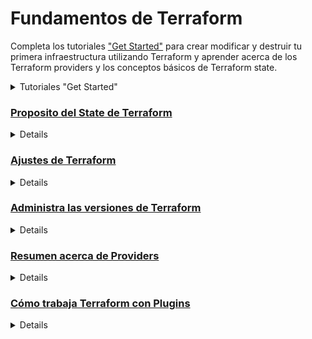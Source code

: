 # Fundamentos de Terraform

Completa los tutoriales ["Get Started"](https://developer.hashicorp.com/terraform/tutorials/aws-get-started) para crear modificar y destruir tu primera infraestructura utilizando Terraform y aprender acerca de los Terraform providers y los conceptos básicos de Terraform state.
<details>
<summary> Tutoriales "Get Started" </summary>

---------------------------------------------------------------------------
Algunos tutoriales tienen laboratorios interactivos, o tienen su documentación para Windos/Linux/Mac. EN ESTE PROYECTO DE TRADUCCIÓN únicamente cubriré Linux y en concreto Ubuntu/Debian, el resto quedan en los enlaces a la la página original que traduzco. 

### [¿Qué es infraestructura como código con Terraform?](https://developer.hashicorp.com/terraform/tutorials/aws-get-started/infrastructure-as-code)
<details>
Este tutorial está traducido en la sección [Aprende acerca de la infraestructura como código (IAC)](https://github.com/daecgu/Terraform-Associate-ES/blob/main/Learn_about_infrastructure_as_Code.md#introducucci%C3%B3n-a-la-infraestructura-como-c%C3%B3digo-con-terraform---httpsdeveloperhashicorpcomterraformtutorialsaws-get-startedinfrastructure-as-code). Por lo tanto no lo traduciré nuevamente en esta sección.

Contiene un Laboratorio Interactivo.
</details>

### [Instalación de Terraform](https://developer.hashicorp.com/terraform/tutorials/aws-get-started/install-cli)
<details>
Para utilizar Terraform es necesario instalarlo. HashiCorp distribuye Terraform como un paquete binario. También puedes instalar Terraform utilizando administradores de paquetes.

HashiCorp Oficialmente mantiene y firma oficialmente paquetes para las siguientes distribuciones Linux: Ubuntu/Debian, CentOS/RHEL, Fedora y Amazon Linux. 
Asegurate que el sistema esté actualizado y tengas instalado ```gnupg```, ```software-properties-common``` y ```curl```. Utilizaremos estos paquetes para verficar la firma de HashiCorp e instalar el paquete de respositorios Debian.

```sh
sudo apt-get update && sudo apt-get install -y gnupg software-properties-common
```
Instalar la [GPG Key](https://apt.releases.hashicorp.com/gpg) de HashiCorp:

```sh
wget -O- https://apt.releases.hashicorp.com/gpg | \
gpg --dearmor | \
sudo tee /usr/share/keyrings/hashicorp-archive-keyring.gpg > /dev/null
```
Verificar la clave:
```sh
gpg --no-default-keyring \
--keyring /usr/share/keyrings/hashicorp-archive-keyring.gpg \
--fingerprint
```
El comando ```GPG``` reportará la huella digital de la clave:
```sh
/usr/share/keyrings/hashicorp-archive-keyring.gpg
-------------------------------------------------
pub   rsa4096 XXXX-XX-XX [SC]
AAAA AAAA AAAA AAAA
uid           [ unknown] HashiCorp Security (HashiCorp Package Signing) <security+packaging@hashicorp.com>
sub   rsa4096 XXXX-XX-XX [E]
```

Añade el repositorio oficial de HashiCorp al sistema. El comando ```lsb_release -cs``` encuentra la distribución publicada para tu sistema, como ```buster```, ```groovy``` o ```sid```.
```sh
echo "deb [signed-by=/usr/share/keyrings/hashicorp-archive-keyring.gpg] \
https://apt.releases.hashicorp.com $(lsb_release -cs) main" | \
sudo tee /etc/apt/sources.list.d/hashicorp.list
```
Descarga la información del paquete de HashiCorp
```sh
sudo apt update
```
Instala Terraform desde el Repositorio:
```sh
sudo apt-get install terraform
```
#### Verifica la instalación:
Verifica que la instalación ha funcionado abriendo una nueva sesión de terminal y listando los subcomandos de Terraform disponibles:
```sh
terraform -help
```
Añade cualquier subcomando a ```terraform -help``` para aprender más acerca de lo que hace y las opciones disponibles.
```sh
terraform -help plan
```

#### Resolución de problemas.
Si tienes un error indicando que ```terraform``` no se ha encontrado, tu variable de entorno ```PATH``` no se ha configurado correctamente. Asegurate de que tu variable ```PATH``` contiene el directorio en el que Terraform ha sido instalado. 

#### Habilita el auto-completado mediante tabulador
Si utilizas tanto Bash como Zsh, puedes habilitar el autocompletado para los comandos de Terraform. Para habilitarlo, primero asegurate que el el archivo de configuración existe para tu shell seleccionada. 
Para ello comprueba que existen los archivos ```~/.zshrc``` o ```~/.bashrc```.

Ahora instala el paquete de autocompletado: 
```sh
terraform -install-autocomplete
```
Una vez que está enstalado el autocompletado, necesitarás reiniciarl la Shell.

#### Tutorial de inicio Rápido
Ahora que hemos instalado Terraform, vamos a provisionar un servidor NGINX en menos de un minuto utilizando Docker en Linux.
Es preciso tener instalado [Docker Engine](https://docs.docker.com/engine/install/) para poder continuar con este tutorial.

Crea un directorio llamado ```learn-terraform-docker-container```.
```sh
mkdir learn-terraform-docker-container
```
En este directorio de trabajo albergaremos los archivos de configuración que describen la infraestructura que deseamos que Terraform cree y administre. Cuando inicializas y aplicas la configuracíon aquí, Terraform utiliza este directorio para guardar los plugins, modulos y la información acerca de la infraestructura real que ha creado.

Vamos al directorio en le que queremos trabajar:
```sh
cd learn-terraform-docker-container
```

En el directorio de trabajo, crea un archivo llamado ```main.tf``` y pégalo en la siguiente configuración de Terraform en él. 

```terraform
terraform {
  required_providers {
    docker = {
      source  = "kreuzwerker/docker"
      version = "~> 3.0.1"
    }
  }
}

provider "docker" {}

resource "docker_image" "nginx" {
  name         = "nginx"
  keep_locally = false
}

resource "docker_container" "nginx" {
  image = docker_image.nginx.image_id
  name  = "tutorial"

  ports {
    internal = 80
    external = 8000
  }
}

```

Inicializa el proyecto, lo que hará que descargue un "provider" que permite a Terraform interactuar con Dcoker.
```sh
terraform init
```
Vamos a desplegar el contenedor de servidor NGINX con ```apply```. Cuando Terrafom pregunte por la confirmación deberemos responder ```yes``` y presionar ```enter```.
```sh
terraform apply
```
Verifica que el contenedor Nginx esté funcionando correctamente visitando <a href="http://localhost:8000">localhost:8000</a> en tu navegador web o ejecuta el comando ```docker ps``` para ver el contenedor.

<img src="https://developer.hashicorp.com/_next/image?url=https%3A%2F%2Fcontent.hashicorp.com%2Fapi%2Fassets%3Fproduct%3Dtutorials%26version%3Dmain%26asset%3Dpublic%252Fimg%252Fterraform%252Fgetting-started%252Fterraform-docker-nginx.png%26width%3D2048%26height%3D510&w=2048&q=75" width="900" height="200">

```sh
$ docker ps
CONTAINER ID        IMAGE                     COMMAND                  CREATED             STATUS              PORTS                    NAMES
425d5ee58619        e791337790a6              "nginx -g 'daemon of…"   20 seconds ago      Up 19 seconds       0.0.0.0:8000->80/tcp     tutorial
```
Ahora vamos a parar el contenedor utilizando el siguiente comando:
```sh
terraform destroy
```
Ya has desplegado y destruido un servidor web NGINX con Terraform. 
</details>

### [Construye infraestructura](https://developer.hashicorp.com/terraform/tutorials/aws-get-started/aws-build)
<details>
Una vez instalado Terraform ya estás preparado para crear tu primera infraestructura.

En este tutorial vas a desplegar una instancia EC2 en Amazon Web Services (AWS). Las instancias EC2  son máquinas virtuales que corren en AWS. Son un componente común en muchos proyectos. 

#### Prerequisitos:
Para poder realizar este tutorial necesitarás:
- [Terraform CLI](https://developer.hashicorp.com/terraform/tutorials/aws-get-started/install-cli) instalado.
- [AWS CLI](https://docs.aws.amazon.com/cli/latest/userguide/install-cliv2.html) instalado.
- [Cuenta de AWS](https://aws.amazon.com/free) y [credenciales asociadas](https://docs.aws.amazon.com/general/latest/gr/aws-sec-cred-types.html) que te permitirán crear recursos. 

Para utilizar las credenciales IAM para autenticar al Terraform AWS provider, establece la variable de entorno ```AWS_ACCESS_KEY_ID``` y tu clave ```AWS_SECRECT_ACCESS_KEY```.

```sh
export AWS_ACCESS_KEY_ID=
export AWS_SECRET_ACCESS_KEY=
```

Este tutorial utilizará recursos que estén dentro de la categorización [AWS free tier](https://aws.amazon.com/free/). Si tu cuenta no califica para los recursos gratuitos, no somos responsables de ningún cargo en el que puedas incurrir. 

#### Escribe la Configuración
El conjunto de archivos utilizado apra describir la infraestructura en Terraform se conoce como configuración Terraform (Terraform configuration). Escribirás tu primera configuración para definir una instancia AWS EC2. 

Cada Configuración Terraform debe ir en su propio directorio de trabajo. Crear un directorio para tu configuración.
```sh
mkdir learn-terraform-aws-instance
```

Muevete al directorio:
```sh
cd learn-terraform-aws-instance
```

Crear un fichero para definir tu infraestructura:
```sh
touch main.tf
```

Abre ```main.tf``` en tu editor de texto, copia la configuración y guarda el archivo. 

```terraform
terraform {
  required_providers {
    aws = {
      source  = "hashicorp/aws"
      version = "~> 4.16"
    }
  }

  required_version = ">= 1.2.0"
}

provider "aws" {
  region  = "us-west-2"
}

resource "aws_instance" "app_server" {
  ami           = "ami-830c94e3"
  instance_type = "t2.micro"

  tags = {
    Name = "ExampleAppServerInstance"
  }
}
```
Esta es una configuración completa que puedes desplegar con Terraform. Ahora explicaremos cada bloque de la configuración en más detalle.

#### Bloque Terraform
El bloque ```terraform {}``` contiene las configruaciones de Terraform, incluyendo los providers de Terraform que utilizaremos para aprovisionar la infraestructura. Para cada provider, el atributo ```source``` define un hostname, namespace y el tipo de proveedore opcionales. Terraform instala los providers del [Terraform Registry](https://registry.terraform.io/) por defecto. En este ejemplo de configuracion, el ```aws``` provider source está definido como ```hashicorp/aws```, el cual es una abreviatura de ```registry.terraform.io/hashicorp/aws```.

También puedes establecer una versión para cada provider definido en el bloque ```required_provders```. El atributo ```version``` es opcional, pero se recomienda utilizarlo de manera que terrafrom no instale una version que no funcione con tu configuración. Si no especificas una versión del provider, Terraform automáticamente descargará la versión más reciente durante la inicialización. 

Para aprender más dirigete a [provider source documentation](https://developer.hashicorp.com/terraform/language/providers/requirements)

#### Bloque Provideres
El bloque ```provider``` configura un provider especifico, en este caso ```aws```. Un provider es un plugin que Terraform utiliza para crear y manejar los recursos.

Puedes utilizar múltiples bloques de provider en tu configuración Terrafrom apra administrar recuross de distintos providers. Puedes incluso utilizar diferrentes providers juntos. Por ejemplo, puedes pasar la IP de tu instancia AWS EC2  para monitorizar el recurso desde DataDog.

#### Bloque Resources:
Utiliza los bloques de ```resource``` para definir componentes de tu infraestructura. Un recurso puede ser un componente virtual o físico, como una instancia EC2, o puede ser un recurso lógico como una aplicación Heroku. 

Los bloques de recursos tienen dos grupos de "string" antes del bloque: el tipo del recurso y el nombre del recurso. En este ejemplo, el tipo del recurso es ```aws_instance``` y el nombre es ```app_server```. El prefijo del tipo señala el nombre del provider. En la configuración e ejemplo, Terraform adminsitra el recurso ```aws_instance```  con el ```aws``` provider. Juntos, el tipo del recurso y el nombre del recurso froman un ID único para el recurso. Por ejemplo, el ID para la instancia EC2 es: ```aws_instance.app_server```.

Los bloques de recurso contienen argumentos que utilizas para configurar el recurso. Argumentos pueden contener cosas como: tamaño de máquina, imágenes de Disco, VPC IDs. Nuestra [referencia de providers](https://developer.hashicorp.com/terraform/language/providers) indica los argumentos opcionales y requeridos para cada recurso. Para la instancia EC2, la configuración de ejemplo establece la AMI ID una imagen de Ubuntu, y el tipo de instancia a ```t2.micro```, que califica dentro del rango gratuito de AWS. Además establece una etiqueta para darle un nombre a la instancia. 

#### Inicializa el directorio.
Cuando creas una configuración nueva -- or compruebas una configuración existente desde con ocntrol de versiones -- necesitas inicializar el directorio con ```terraform init```.

Inicializar un directorio de configuración descarga e instala los providers definidos en la configuración, en este caso ```aws``` provider.

Inicializa el directorio:

```sh
terraform init
```

Terraform descarga el provider ```aws``` y lo instala en unsubdirectorio oculto de tu directorio de trabajo llamado ```.terraform```. El comando ```terraform init``` indica qué versión del provider ha sido instalada. Terraform además crear a un archivo denominado ```.terraform.lock.hcl``` que especifica la versión exacta del provider, de manera que puedas controlar cuando quieres actualizar el privider utilizado para el proyecto. 

#### Da formato y valida la configuración
Recomendamos utilizar un formato consistente en todos tus archivos de configuración. El comando ```terraform fmt``` automáticamente actualiza las configuraciones en el directorio actual para que tengan una consistencia y legibilidad.

Da formato a la configuración. Terraform mostrará los nombres de los archivos que han sido modificado. En este caso tu archivo de configuración tenía el formato correcto, por lo que Terraform no devolverá ningún nombre.

```sh
terraform fmt
```

Puedes estar seguro de que tu configuración es sintácticamente válida y consistente internamente utilizando el comando ```terraform validate```.

Valida tu configuración. El ejemplo de configuración aportado es válido, por lo tanto Terraform  devolverá un mensaje de éxito. 

```sh
terraform validate
```

#### Crea la infraestructura
Aplica la configuración con el comando ```terraform apply```. 

Antes de aplicar ningún cambio, Terraform muestra el plan de ejecución que describe las acciones que Terraform realizará para actualizar la infraestructura para que coincida con la configuración.

El formato de la salida es similar al formato de ```diff``` generado por herramientas como git. La salida tiene un ```+``` al lado de ```aws_instace.app_server```, lo que significa que Terraform creará este recurso. Debajo de eso muestra los atributos que se establecerán. Cuando un valor mostrado es ```(known after apply)``` significa que el valor no es conocido hasta que el recurso es creado. Por ejemplo AWS asigna los Amazon Resource Names (ARNs) a las instancias cuando las crea, por lo que Terraform no puede saber el valor del atributo ```arn``` hasta que no se apliquen los cambios y el AWS provider devuelva el valor desde la AWS API.

Terraform ahora se pausa y espera ser aprobado antes de proceder. Si algo del plan parece incorrecto o  peligroso, es seguro abortar aquí antes de que Terraform modifique la infraestructura. 

En este caso el plan es aceptable, por lo que es preciso confirmar con un ```yes``` para proceder. El plan de ejecución tarda un tiempo hasta que la instancia EC2 está disponible. 

```sh
  Enter a value: yes

aws_instance.app_server: Creating...
aws_instance.app_server: Still creating... [10s elapsed]
aws_instance.app_server: Still creating... [20s elapsed]
aws_instance.app_server: Still creating... [30s elapsed]
aws_instance.app_server: Creation complete after 36s [id=i-01e03375ba238b384]

Apply complete! Resources: 1 added, 0 changed, 0 destroyed.
```

Has creado infraestructura utilizando Terraform. Puedes visitar la consola EC2 y encontrar tu instancia. 

#### Inspecciona el esatdo
Cuando la configuración ha sido aplciada, Terraform escribe datos en un fichero denominado ```terraform.tfstate```. Terraform guarda los IDs y propiedades de los recursos que administra en este archivo, de manera que pueda atualizar o destruir esos recursos en adelante.

El archivo Terraform state es la única manera en la que Terraform puede hacer seguimento de los recursos que administra, y habitualmente contiene información sensible, por lo que debes guardar este archivo de estado de forma segura y con acceso restringido a aquellos miembros del equipo que deben administrar la infraestructura. En producción recomendamos [guardar tu archivo de estado remotamente](https://developer.hashicorp.com/terraform/tutorials/cloud/cloud-migrate) con Terraform Cloud o Terraform Enterprise. Terraform también soporta otros "[remote backends](https://developer.hashicorp.com/terraform/language/settings/backends/configuration)" que puedes utilizara para almacernar y administrar tu archivo state. 

Inspeciona el estado actual utilizando ```terraform show```.

Cuando Terraform crea esta instancia Ec2, genera los metadatos del recurso desde el AWS provider y escribe los metadatos en este archivo state. En tutoriales posteriores, modificarás tu configuración para hacer referencia a estos valores y configurar otros recursos y valroes de salida.

#### Administrar manualmente el archivo State. 
Terraform tiene un comando denominado ```terraform state``` para administración avanzada del archivo state. Utiliza el subcomando ```list``` para listar los recursos de tu proyecto. 

#### Solución de Problemas
Si ```terraform validate``` ha sido exitosa y tu ```apply``` ha fallado, puede que te encuentres uno de estos errores comunes:
- Si utilizaste una región equivocada (en este caso una región diferente a ```us-west-2```), deberaś cambiar tu ```ami```, dado que AMI IDs son especificos de la región. Elige un AMI ID especifico para tu región siguiendo [estas instrucciones](https://docs.aws.amazon.com/AWSEC2/latest/UserGuide/finding-an-ami.html#finding-quick-start-ami), y modifica ```main.tf``` con este id. Entonce vuelva a lanzar ```terraform apply```.
- si no tienes una VPC por defecto en tu cuenta AWS in la región correcta, navega a AWS VPC Dashboard en la interfaz web, crea una nueva VPC en tu región y asocia una subnet y un grupo de seguridad a esa VPC. Entonces añadie el ID del grupo de seguridad  (```vpc_security_gorup_ids```) y el OD de la subred (```subnet_id```) como argumentos al recurso ```aws_instance```", y reemplaza los valoers con los nuevos de tu grupo de seguridad y subnet.

```terraform
 resource "aws_instance" "app_server" {
   ami                    = "ami-830c94e3"
   instance_type          = "t2.micro"
+  vpc_security_group_ids = ["sg-0077..."]
+  subnet_id              = "subnet-923a..."
 }
```

Guarda los cambios en main.tf, y vuelve a lanzar el comando ```terraform apply```. 

Recuerda añadir estas líneas a tu configuración para tutoriales posteriores. Para más inforamción, mira [este documento](https://docs.aws.amazon.com/vpc/latest/userguide/working-with-vpcs.html) de AWS para trabajar con VPCs. 

</details>

### [Cambiar infraestructura](https://developer.hashicorp.com/terraform/tutorials/aws-get-started/aws-change)
<details>
En el último tutorial, creaste tu primera infraestructura con Terraform: una instancia EC2 en AWS. En este tutorial, modificaras ese recurso y aprenderás cómo aplicar cambios a tus proyectos Terraform.

La infraestructura evoluciona constantemente, y Terraform te ayuda a administrar ese cambio. Conforme cambias las configuraciones de Terraform, Terraform construye un plan de ejecuión que solo modifica lo que es neceasrio para alcanzar el estado deseado. 

Cuando utilizamos Terraform en proudcción, se recomienda utilizar un sistema de control de versiones para administrar los archivos de configuración y guardar en un Backend remoto los archivos State, como por ejemplo Terraform Cloud o Terraform Enterprise.

#### Prerequisitos.
Este tutorial asume que estás continuando de los tutoriales anteriores. Sino, sigue los pasos siguiente antes de continuar.
- Instala Terraform CLI y AWS CLI, como se describe en el último tutorial.
- Crea un directorio llamado ```learn-terraform-aws-instance``` y copia pega la siguiente configuración en un archivo llamado ```main.tf```.

```terraform {
  required_providers {
    aws = {
      source  = "hashicorp/aws"
      version = "~> 4.16"
    }
  }

  required_version = ">= 1.2.0"
}

provider "aws" {
  region  = "us-west-2"
}

resource "aws_instance" "app_server" {
  ami           = "ami-830c94e3"
  instance_type = "t2.micro"

  tags = {
    Name = "ExampleAppServerInstance"
  }
}
```
- Inicializa la configuración mediante el comando ```terraform init```.
- Aplica la configuración mediante el comando ```terraform apply``` y responde a la solicitud de confirmación con ```yes```.

Una vez que has aplicado exitosamente la confiuración, puedes continuar con el resto del tutorial.

#### Configuración 
Ahora actualiza el ```ami``` de tu instancia. Cambia el recurso ```aws_instance.app_server``` dentro del bloque resource en ```main.tf``` reemplazando el ami con uno nuevo.

```diff
 resource "aws_instance" "app_server" {
-  ami           = "ami-830c94e3"
+  ami           = "ami-08d70e59c07c61a3a"
   instance_type = "t2.micro"
 }
```


Esta actualización cambia el AMI a un Ubuntu 16.04 AMI. El AWS provider sabe que no puede cambiar el AMI de una instancia después de que haya sido creada, por lo que Terraform destruirá la instancia vieja y creará una nueva.

#### Aplica los cambios
Después de cambiar la configuración, ejecuta el comando ```terraform apply``` nuevamente verás cómo Terraform aplica este cambio en los recursos existentes. 

El prefijo ```-/+``` significa que Terraform destruirá y recreará el recurso en vez de actualizar el recurso. Terraform puede actualizar algunos atributos (indicando con el prefijo ```~```), pero cambiar el AMI para una instancia EC2 requiere recrearla. Teerraform maneja estos detalles por ti, y la ejecución muestra lo que Terraform hará. 

Adicionalmente, el plan de ejecución muestra que el cambio de AMI es lo que fuerza a Terraform a sustituir la instancia. Utilizando esta información, puedes ajustar los cambios para evitar actualizaciones destructivas si es necesario. 

Nuevamente, Terraform pregunta por autorización para el plan de ejcución antes de proceder. Responde ```yes``` para que se ejecuten todos los pasos planeados. 

Como se ha indicado en el plan de ejecución, Terraform primeramente destruye la instancia existente y luego crea una nueva en su sitio. Puedes usar ```terraform show``` para que Terraform muestre los nuevos valores asociados al a instancia. 
</details>

### [Destruye infraestuctura](https://developer.hashicorp.com/terraform/tutorials/aws-get-started/aws-destroy)
<details>
Ya has creado y actualizado una instnacia EC2 en AWS con Terraform. En este tutorial utilizarás Terraform para destruir esta infraestuctura.

Una vez que no necesites más esta infraestructura, puedes uqerer destruirla para reducir costos y vulnerabilidades de seguridad. Por ejemplo, si quieres eliminar un entorno de producción de un servicio, o administrar entornos de vida cortos o sistemad de pruebas. Además de construir y modificar infraestuctura, Terraform puede destruir o recrear la infraestuctura que gestiona.

#### Destruye
El comando ```terraform destroy``` termina con los recursos manjeados por nuestro proyecto de Terraform. Este comando es el inverso a ```terraform apply```, en el que se termina con todos los recurso especificados en el Terraform State. No destruye recursos que no estén administrado por el proyecto atctual de Terraform. 

Destruye los recursos creado mediante el comando ```terraform destroy```.
El prefijo ```-``` indica que esa instancia será destruida. De igual manera que en apply, terraform muestra su plan de ejecución y espera autorización antes de aplicar cualquier cambio.

Responde ```yes``` para ejecutar este plan y destruir la infraestuctura. 

De igual manera que con ```apply```, Terraform determina el orden en el que se destruyen los recursos. En este caso, Terraform identifica una única instancia sin ninguna dependencia, por lo que destruye la instancia. En casos más complicados con múltiples recursos, Terraform los destruirá en un orden adecuado para respetar las dependencias.
</details>

### [Define variables de entrada](https://developer.hashicorp.com/terraform/tutorials/aws-get-started/aws-variables)

<details>
Los ejemplos que hemos realizado hasta ahora utilizan valores "hard-coded". Las configuraciones Terraform puede incluir variables para hacer tu confirguración más dinámica y flexible.

#### Prerequisitos
- Tener un directorio llamado ```learn-terraform-aws-instance``` con la siguiente configuración en un fichero llamado ```main.tf```:
```terraform
terraform {
  required_providers {
    aws = {
      source  = "hashicorp/aws"
      version = "~> 4.16"
    }
  }

  required_version = ">= 1.2.0"
}

provider "aws" {
  region  = "us-west-2"
}

resource "aws_instance" "app_server" {
  ami           = "ami-08d70e59c07c61a3a"
  instance_type = "t2.micro"

  tags = {
    Name = "ExampleAppServerInstance"
  }
}
```
Asegurate que tu configuración coincide con esta, y que has ejecutado el comando ```terraform init``` en el directorio ```learn-terraform-aws-instance```.

####Establece el nombre de la instancia con una variable
La configuración actual incluye una serie de valores "hard-coded". Las variables Terraform permite escribir configuraciones que son flexibles y fáciles de reutilizar.

añade una variable que defina el nombre de la instancia. Para ello:
Crea un nuevo archivo llamado ```variables.tf``` con un bloque que defina una nueva variable ```instance_name```.

```terraform
variable "instance_name" {
  description = "Value of the Name tag for the EC2 instance"
  type        = string
  default     = "ExampleAppServerInstance"
}
```

Date cuenta de que Terraform carga todos los archivos en el directorio actual que terminen en ```.tf```, por lo que puedes nombrar tus archivos de configuración como desees. 

En ```main.tf```, actualiza el bloque de recurso ```aws_instance``` para utilizar la nueva variable. El nombre de instancia ```instance_name``` tomará su valor por defecto a menos que declares un valor diferente. 

#### Aplica tu configuración
Aplica la configuración y responde a la solicitud de confirmación ```yes```.

Ahora aplica la configuración de nuevo, pero esta vez vamos a sobreescribir el valor por defecto del nombre de la instancia utilizando ```-var``` flag.  Terraform Actualizara la etiqueta ```Name``` con el nuevo nombre. Recuerda responder al prompt de confirmación con un ```yes```.

```sh
terraform apply -var "instance_name=YetAnotherName"
```

Establecer variables a través de la línea de comandos no guardará estos valores. Terraform soporta muchas maneras de utilizar y establecer variables, e manera que puedas evitar introducirlas repetidasveces conforme vas ejecutando comandos. Para aprender más, sigue el tutoria en profundidad: [Customize Terraform Configuration with Variables](https://developer.hashicorp.com/terraform/tutorials/configuration-language/variables)

</details>

### [Consulta de datos mediante "outputs"](https://developer.hashicorp.com/terraform/tutorials/aws-get-started/aws-outputs)
<details>

En el tutorial anterior, utilizamos una variable de entrada para parametrizar la coriguración de Terraform. En este tutorial utilizaremos "output values" para presentar información útil para el usuario de Terraform. 

Si no has terminado el tutorial anterior, hazo antes de continuar con este.

#### Output EC2 instance configuration
Crea un archivo llamado ```outputs.tf``` en tu carpeta ```learn-terraform-aws-instance```.

Agrega la siguiente configuración al fichero ```outputs.tf``` para definir las salidas para tu instancia EC2: ID y dirección IP.

```terraform
output "instance_id" {
  description = "ID of the EC2 instance"
  value       = aws_instance.app_server.id
}

output "instance_public_ip" {
  description = "Public IP address of the EC2 instance"
  value       = aws_instance.app_server.public_ip
}
```

#### Inspecciona los valores de salida
Debes aplicar los cambios en la configuración antes de poder utilizar estos output values. Aplica la configuración mediante el commando ```terraform apply``` y responde ```yes``` a la solicitud de confirmación.

Terraform mostrará los output values en la pantalla cuando apliques tu configuración. Puedes solicitar los valores output mediante el comando ```terraform output```. 

Puedes utilizar los Terraform outputs para conectar tus proyectos Terraform con otras partes de tu infraestructura o con otros proyectos Terraform. Para aprender más, sigue el tutoria len profundidad: [Output Data from Terraform](https://developer.hashicorp.com/terraform/tutorials/configuration-language/outputs)

#### Destruye tu infraestructura.
Destruye tu infrasestructura mediante el comando ```terraform destroy``` a no ser que planees continuar con los tutoriales que siguen. Responde a la confirmación ```yes```.

</details>

### [Guarda el archivo State remotamente](https://developer.hashicorp.com/terraform/tutorials/aws-get-started/aws-remote)
<details>
Ahora que hemos consturido, cambiado y destruido la infraestructura de tu sistema local. Esto está bien para testing y desarrollo, pero en entornos de producción deberías tener tu archivo State seguro y encriptado, donde tus compañeros tenga acceso para colaborar en la infraestructura. El mejor modo de hacer esto es correr Terraform en un entorno remoto con acceso compartido al archivo State.

[Terraform Cloud](https://cloud.hashicorp.com/products/terraform) permite a los miembros del equipo versionado, auditado y colaboración en cambios de infraestructura. Permite almaenar variables, incluidos API tokens y Access Kyes, y facilita un entorno seguro y estable para largos procesos de ejecución de Terraform. 

En este tutorial migraras tu State a Terraform Cloud. 

#### Prerequisitos
Este tutorial asume que has completado los anteriores. 

#### Establece Terraform Cloud
Si tienes una cuenta de HashiCorp Cloud Platform o Terraform Cloud, accede utilizando tus credenciales existentes. Para información más detalla acerca de como registrarte y crear una organización puedes revisar este [tutorial](https://developer.hashicorp.com/terraform/tutorials/cloud-get-started/cloud-sign-up)

Después modifica ```main.tf``` añade al bloque ```cloud```a tu configuración Terraform y reemplaza el ```organization-name``` por el nombre de tu organización.

``` terraform
terraform {
  cloud {
    organization = "organization-name"
    workspaces {
      name = "learn-tfc-aws"
    }
  }

  required_providers {
    aws = {
      source  = "hashicorp/aws"
      version = "~> 4.16"
    }
  }
}
```

#### Accede a Terraform Cloud
Accede a tu cuenta de Terraform Cloud desde el Terraform terminal mediante el comando ```terraform login```. Confirma con un ```yes``` ysigue el flujo de trabajo en la ventana del navegador que automáticamente se abrirá. Necesitaras pegar la API Key genearada en tu termina cuando se rquiera. Para más detalles puedes seguir este [tutorial](https://developer.hashicorp.com/terraform/tutorials/cloud/cloud-login).

#### Inicializa Terraform
Ahora que has configurado tu integración con Terraform Cloud, ejecuta el comando ```terraform init``` para reinicializar tu configuración y migrar tu archivo Stat a Terraform Cloud. Introduce ```yes``` cuando se te pregunte por confirmación para la migración.

Ahora que Terraform ha migrado el archivo State a Terraform Cloud, elimina el archivo State local. 

```sh
rm terraform.tfstate
```
 Cuando utilices Terraform Cloud con el flujo de trabajo CLI puedes elegir ejecutar Terraform remotamente o desde tu máquina local. Cuando utilizas la ejecución local, Terraform Cloud ejecutará Terraform en tu máquina y guardará remotamente el State File en Terraform Cloud. Para este tutorial utilizaremos la ejecución remota.

 #### Establece variables de trabajo.
 El comando ```terraform init``` crea el espacio de trabajo ```learn-tfc-aws``` en tu organización Terraform Cloud . Debes configurar tu espacio de trabajo con tus credenciales de AWS para autenticar el AWS provider.

Navega a tu espacio de trabajo ```learn-tfc-aws``` en Terraform Cloud y ve a la página de Variables. Debes Añadir tu  ```AWS_ACCESS_KEY_ID``` y ```AWS_SECRET_ACCESS_KEY``` como variables de entorno, asegurandote de marcarlas como "sensitive".

#### Aplica la configuración
Ahora ejecuta ```terraform apply``` disparar una ejecución en Terraform Cloud. Terraform mostrará que no hay cambios para hacer.

Esto significa que Terraform no ha detectado ninguna diferencia entre tu configuración y los recursos físicos existentes. Como resultado, Terraform no necesita hacer nada. 

Terraform ahora guadda tu archivo State remotamente en la Terraform Cloud. Esto hace que el trabajo colaborativo sea más facile y mantiene el State y la  información secreta fuera de tu disco local. El State remote se carga en memoria únicamente cuando es utilizado.

#### Destruye tu infraestructura
Asegurate de ejecutar el comando ```terraform destroy``` para limpiar los recursos creados en este tutorial. Terraform ejecutara esto en Terraform Cloud y mostrará la salida por tu terminal. Cuando se meustre recuerda confirmar con un ```yes```.  Puedes confirmar la operación visitando tu area de trabajo en la interfaz web de Terraflorm Cloud  y confirmar la ejecución.

#### Pasos Siguientes
Esto concluye los "getting started Tutorials" de Terraform. Ahora puedes utilizar Terraform para crear y manejar tu infraestructura. Para más tutoriales prácticos con el lenguaje de configuración de Terraform, provisionamiento de recursos o importar infraestructura existente, puedes mirar los siguientes tutoriales.

- [Configuration Languaje](https://developer.hashicorp.com/terraform/tutorials/configuration-language)
- [Modules](https://developer.hashicorp.com/terraform/tutorials/modules/module)
- [Provision](https://developer.hashicorp.com/terraform/tutorials/provision)
- [Import](https://developer.hashicorp.com/terraform/tutorials/state/state-import)

Para leer más acerca de las opciones de configuración explora la [Documentación de Terraform](https://developer.hashicorp.com/terraform/docs).

##### Aprende más con Terraform Cloud
Aunque Terraform Cloud puede almacenar el estado para admitir ejecuciones de Terraform en máquinas locales, funciona aún mejor como un entorno de ejecución remoto. Soporta dos flujos de trabajo principales para realizar ejecuciones de Terraform:

- Un flujo de trabajo impulsado por VCS, en el que automáticamente pone en cola planes siempre que se comprometen cambios en el repositorio VCS de tu configuración.
- Un flujo de trabajo impulsado por API, en el que una "pipeline" de CI u otra herramienta automatizada puede subir configuraciones directamente.

Para una experiencia práctica al flujo de trabajo impulsado por VCS de Terraform Cloud, sigue los [tutoriales de inicio rapido](https://developer.hashicorp.com/terraform/tutorials/cloud-get-started). Terraform Cloud también ofrece [soluciones comerciales](https://www.hashicorp.com/products/terraform/pricing) que incluyen gestión de permisos de equipo, aplicación de políticas, agentes y más. 

</details>

------------------------------------------------------------------------------------------------------------------------------------------------------
</details>

### [Proposito del State de Terraform](https://developer.hashicorp.com/terraform/language/state/purpose)
<details>
El fichero State es un requisito necesario para que Terraform funcione. A menudo se pregunta si es posible que Terraform trabaje sin State, o que Terraform no use State y simplemente inspeccione los recursos del mundo real en cada ejecución. Esta página ayudará a explicar por qué se requiere el estado de Terraform.

En los escenarios donde Terraform podría prescindir del State, hacerlo requeriría trasladar grandes cantidades de complejidad de un lugar (el State) a otro lugar (el concepto de reemplazo).

#### Mapear la realidad
Terraform requiere algún tipo de base de datos para mapear la configuración de Terraform al mundo real. Por ejemplo, cuando tienes un recurso ```resource "aws_instance" "foo"``` en tu configuración, Terraform utiliza este mapeo para saber que el recurso ```resource "aws_instance" "foo"``` representa un objeto real con el ID de instancia ```i-abcd1234``` en un sistema remoto.

Para algunos proveedores como AWS, Terraform teóricamente podría usar algo como las etiquetas de AWS. Los prototipos iniciales de Terraform en realidad no tenían archivos State y usaban este método. Pero rápidamente se encontarron problemas. El primer problema importante fue simple: no todos los recursos admiten etiquetas y no todos los proveedores de nube admiten etiquetas.

Por lo tanto, para el mapeo de la configuración a los recursos en el mundo real, Terraform utiliza su propia estructura de estado.

Terraform espera que cada objeto remoto esté vinculado solo a una instancia de recurso en la configuración. Si un objeto remoto está vinculado a múltiples instancias de recurso, el mapeo de la configuración al objeto remoto en el estado se vuelve ambiguo y Terraform puede comportarse de manera inesperada. Terraform puede garantizar un mapeo uno a uno cuando crea objetos y registra sus identidades en el estado. Al importar objetos creados fuera de Terraform, debes asegurarte de que cada objeto distinto se importe solo a una instancia de recurso.

#### Metadatos 
Terraform también debe rastrear metadatos como las dependencias de recursos.

Terraform usa habitualmente la configuración para determinar el orden de dependencia. Sin embargo, cuando eliminas un recurso de una configuración de Terraform, Terraform debe saber cómo eliminar ese recurso del sistema remoto. Terraform puede ver que existe un mapeo en el archivo State para un recurso que no está en tu configuración y planificar su destrucción. Sin embargo, dado que la configuración ya no existe, el orden no se puede determinar únicamente a partir de la configuración.

Para asegurar una operación correcta, Terraform retiene una copia del conjunto más reciente de dependencias dentro del State. Ahora, Terraform todavía puede determinar el orden correcto para la destrucción a partir del estado cuando eliminas uno o más elementos de la configuración.

Una manera de evitar esto sería que Terraform conociera un orden requerido entre tipos de recursos. Por ejemplo, Terraform podría saber que los servidores deben eliminarse antes que las subredes de las que forman parte. Sin embargo, la complejidad de este enfoque aumenta rápidamente: además de que Terraform debe comprender la semántica de ordenamiento de cada recurso para cada proveedor, también debe entender el ordenamiento entre proveedores.

Terraform también almacena otros metadatos por razones similares, como un puntero a la configuración del proveedor que se utilizó más recientemente con el recurso en situaciones donde hay presentes múltiples proveedores con alias.

#### Rendimiento
Además del mapeo básico, Terraform almacena un caché de los valores de los atributos para todos los recursos en State. Esta es la característica más opcional del State de Terraform y se realiza únicamente con el objetivo de mejorar el rendimiento.

Al ejecutar ```terraform plan```, Terraform debe conocer el estado actual de los recursos para determinar los cambios que necesita hacer para alcanzar la configuración deseada.

Para infraestructuras pequeñas, Terraform puede consultar a los proveedores y sincronizar los últimos atributos de todos tus recursos. Este es el comportamiento predeterminado de Terraform: para cada plan y aplicación, Terraform sincronizará todos los recursos en tu State.

Para infraestructuras más grandes, consultar cada recurso es muy lento. Muchos proveedores cloud no proporcionan APIs para consultar múltiples recursos a la vez, y el tiempo de ida y vuelta para cada recurso es de cientos de milisegundos. Además de esto, los proveedores cloud casi siempre tienen limitación de tasa de API, por lo que Terraform solo puede solicitar un cierto número de recursos en un período de tiempo. Los usuarios más grandes de Terraform hacen un uso intensivo de la opción ```-refresh=false``` así como de ```-target``` para sortear esto. En estos escenarios, el estado en caché se trata como el registro de la verdad.En la configuración predeterminada, Terraform almacena el estado en un archivo en el directorio de trabajo actual donde se ejecutó Terraform. Esto está bien para comenzar, pero cuando se usa Terraform en un equipo, es importante que todos trabajen con el mismo estado para que las operaciones se apliquen a los mismos objetos remotos.

#### Sincronización
En la configuración predeterminada, Terraform almacena el archivo State en el directorio de trabajo actual donde se ejecutó Terraform. Está bien para comenzar, pero cuando se usa Terraform en equipo, es importante que todos trabajen con el mismo State para que las operaciones se apliquen a los mismos objetos remotos.

El [State remoto](https://developer.hashicorp.com/terraform/language/state/remote) es la solución recomendada a este problema. Con un backend de estado completamente equipado, Terraform puede utilizar el bloqueo remoto como medida para evitar que dos o más usuarios diferentes ejecuten Terraform al mismo tiempo, y así asegurar que cada ejecución de Terraform comience con el State más recientemente.

</details>

### [Ajustes de Terraform](https://developer.hashicorp.com/terraform/language/settings)
<details>

El bloque de ajustes especial ```terraform``` se usa para configurar algunos comporateminetos del mismo Terraform, como por ejemplo requerir una versión mínima de terraform para aplicar tu configuración.

#### Sintaxis del bloque Terraform
Los ajustes de Terraform se agrupan dentro del bloque ```terraform```:

```terraform
terraform {
  # ...
}
```

Cada bloque ```terraform``` puede contener un número de ajustes relacionadas al comportamiento de Terraform. Dentro de este bloque únicamente se pueden usar valores constantes; los argumentos no pueden referirse a objetos nombrados como recursos, variables de entrada, etc. y no pueden usar ninguna de las funciones incorporadas del lenguaje de Terraform.

Las distintas opciones soportadas dentro de un bloque ```terraform``` son descritas a continuación.

#### Configurando Terraform Cloud
El bloque anidado ```cloud``` configura Terraform Cloud para habilitar su "[CLI-driven run workflow](https://developer.hashicorp.com/terraform/cloud-docs/run/cli)"
- Dirigete a [Terraform Cloud Configuration](https://developer.hashicorp.com/terraform/language/settings/terraform-cloud) para un resumen de la sintaxis del bloque ```cloud```.
#### Traducción de la página Terraform Cloud configuration:
<details>
Solo necesitas configurar estos ajustes cuando quieras utilizar Terraform CLI para interactuar con Terraform Cloud. Terraform Cloud ignora estos cuando interactura con Terraform a través de un control de versiones o la API.

##### Ejemplo de uso
Para configurar el Terraform Cloud CLI integration, añade un bloque anidado ```cloud``` dentro del bloque ```terraform```. No puedes utilizar el CLI y un [State Backend](https://developer.hashicorp.com/terraform/language/settings/backends/configuration) en la misma configuración. 

```terraform
terraform {
  cloud {
    organization = "example_corp"
    ## Required for Terraform Enterprise; Defaults to app.terraform.io for Terraform Cloud
    hostname = "app.terraform.io"

    workspaces {
      tags = ["app"]
    }
  }
}
```

</details>
- Dirigete a [Using Terraform Cloud](https://developer.hashicorp.com/terraform/cli/cloud) en la documentación deTerraform CLI para más detalles acerca de cómo inicializar y configurar el Terraform Cloud CLI integration.  

[Settings](https://developer.hashicorp.com/terraform/cli/cloud/settings) [Initializing and migrating](https://developer.hashicorp.com/terraform/cli/cloud/settings) [Command Line Arguments](https://developer.hashicorp.com/terraform/cli/cloud/command-line-arguments)

#### Configura un Terraform Backend
El bloque anidado ```backend``` configura el State Backend que Terraform debe utilizar. La sintaxis y el comportamiento del bloque ```backend``` se describe en [Backend Configuration](https://developer.hashicorp.com/terraform/language/settings/backends/configuration)

#### Especifica un versión requerida de Terraform

Ejemplo prácticos: intenta realizar el [Manage Terraform Versions](https://developer.hashicorp.com/terraform/tutorials/configuration-language/versions) o [Manage Terraform Versions in Terraform Cloud](https://developer.hashicorp.com/terraform/tutorials/cloud/cloud-versions)

La configuración ```required_version``` acepta un argumento de [restricción de versión](https://developer.hashicorp.com/terraform/language/expressions/version-constraints), que especifica qué versiones de Terraform se pueden usar con tu configuración.

Si la versión de Terraform no coincide con las restricciones especificiadas, Terraform emiitrá un error sin ejecutar ninguna otra acción. 

Cuando usas "[child modules](https://developer.hashicorp.com/terraform/language/modules)", cada módulo puede especifica su propios requerimientos de version. Los requerimientos de todos los módulos en el árbol deben ser satisfechos.

Utiliza requerimientos de version en un entorno colaborativo para asegurarte que todo el mundo utiliza una versión específica de Terraform, o al menos una versión que tenga el comportamiento esperado para esa configuración.

La configuración ```required_version```  aplica solo a la versión de Terraform CLI. Los tipos de recursos de Terraform son implementados por plugins de proveedores, cuyos ciclos de lanzamiento son independientes de Terraform CLI y entre sí. Utiliza el bloque ```required_providers``` para gestionar las veriones específicas para cada provider.

#### Especificar Provider Requirements
El bloque ```required_providers``` especifica todos los providers requeridos por el módulo actual, mapeando cada provider a una dirección de origen y una restricción de versión.

```terraform
terraform {
  required_providers {
    aws = {
      version = ">= 2.7.0"
      source = "hashicorp/aws"
    }
  }
}
```
#### Características de Lenguaje Experimental
El equipo de Terraform algunas veces introduce algunas nuevas opciones, inicial mente mediante un "opt-in experiment", de manera que la comunidad pueda probar la nueva funcionalidad y dar feedbac sobre ella antes de que se convierta en una restricción de compatibilidad hacia atrás.

En versiones donde hay funcionalidades experimentales, puedes habilitarlas para cada módulo estableciendo el argumento ```experiments``` dentro de un bloque ```terraform```:
```terraform
```terraform {
  experiments = [example]
}
```

Los experimentos son sujetos de cambios arbitrarios en versionas futuras, dpenediendo del resultado del experimento, pueden cambiar drásticamente antes de la versión final o pueden no publicarse de una forma estable. Estos cambios pueden aparecer incluso en versiones menores y "patch releases". No recomendamos utilizar funcionalidades experimentales en módulos de Terraform que están dirigidos a Producción.

Para hacer esto explícito y evitar llamadas a módulos que dependan de una característica experimental, cualquier módulo con experimentos habilitados generará un aviso en cada ejecución de ```terraform plan``` o ```terraform apply```. Si quieres intentar utilizar características experimentales en módulos compartidos, te recomendamos habilitar el experimento solo en publicaciones alfa o beta del módulo.

La introudción y finalización de experimentos se informa en el [Changelog de Terraform](https://github.com/hashicorp/terraform/blob/main/CHANGELOG.md), de manera que puedas consultar las notas de la versión para descubrir qué palabras clave de experimento, si las hay, están disponibles en una versión particular de Terraform.

#### Enviar metadatos a Providers
El bloque ```terraform``` puede tener anidado el bloque ```provider_meta``` para cada provider que un módulo está usando, si el provider define en esquema para el mismo. esto permite al provider recibir información específica del módulo, está destinado principalmente para módulos distribuidos por el mismo vendedor que el proveedor asociado. Para más información, [Provider Metadata](https://developer.hashicorp.com/terraform/internals/provider-meta).

</details>

### [Administra las  versiones de Terraform](https://developer.hashicorp.com/terraform/tutorials/configuration-language/versions)
<details>

HashiCorp activamente desarrolla y mantiene Terraform. Para acceder a neuvas características de Terraform deberás actualizar la versión de Terraform que usas en tu configuración. Establece ```required_version``` para controlar la versión de terraform que tus configuraciones utilizan y realizar actualizaciones predecibles.

En este tuotiral, actualizarás una configuración existente a una versión actualizada de Terraform y aprenderas a administrar diferentes veriones de terraform con un equipo. 

#### prerequisitos
Para completar este tutorial necesitarás:
- Tener instalado localmente Terraform CLI versión 0.15 o superior.
- Una cuenta de AWS.
- Tus credencias AWS configuradas localmente
- [Git CLI](https://git-scm.com/downloads)

#### Clona el respositorio de ejemplo:
```
git clone https://github.com/hashicorp/learn-terraform-versions.git
```
Cambia de directorio de trabajo:
```sh
cd learn-terraform-versions
```

Este repositorio contiene una configuración completa de Terraform que despliega un ejemplo de una aplicación web en AWS. En cualquier caso, esta configuración utiliza una versión antigua de Terraform. Tendrás que actualizarla para utilizar una versión más reciente de Terraform. 

#### Revisa la configuración de ejemplo
Abre ```main.tf``` y encuentra el bloque ```terraform```.

```terraform
terraform {
  required_providers {
    aws = {
      version = "~> 2.13.0"
    }
    random = {
      version = ">= 2.1.2"
    }
  }

  required_version = "~> 0.12.29"
}
```
Esta configuración establece ```required_version``` a ```~>0.12.29```.  El simbolo ```~>``` permite que la versión de "patch" sea superior a 29 pero requiere que la versión mayor y menor (```0.12```) coincida con la configuración especificada. Terraform mandará un error si intentas utilizar esta configuración con una más reciente que ```0.12.x```, porque tiene la configuración ```required_version```.

Utiliza el subcomando ```version``` para comprobar qué versión de Terraform tienes instalado y la versión de cualquier provider que esté utilizando tu configuración. 
```sh
terraform version
```

Terraform  te permitirá saber si hay alguna versión actualizada disponible.

Intenta inicializar el proyecto con ```terraform init```. Terraform mostrará un error indicnado que tu versión local es muy nueva para esta restricción de versión ```required_version```.

HashiCorp Utiliza el formato ```major.mino.patch``` para las versiones de TErraform. HashiCorp actualiza Terraform Frecuentemente, por lo que es común utilizar configuraciones escritas para una versión más antigua de Terraform. Las nuevas versiones ```minor``` y ```patch``` de Terraform son compatibles hacia atrás escritars por versiones previas. Por esto, puedes actualizar a una nueva versión menor de Terraform y mantener tus configuraciones existentes. En cualquier caso, actualizar tu versión de Terraform puede tener otras consecuencias, como actualizar la versión de tus ```providers```. Algunas actualizaciones e versiones pueden actualizar la versión de tu archivo State o requerir editar el archivo de configuración para implementar nuevas características. Utiliza el ajuste ```required_version```  para controlar con qué versión de Terraform trabajaras con tus configuraciones y asegurar que las actualizaciones de infraestuctura sean seguras y predecibles. 

en ```main.tf```, cambia ```0.12.29``` con tu versión actual de Terraform, que ha sido mostrada por pantalla cuando ejecutaste el comando ```terraform version```. Asegurate de cuardar este archivo. Asegurate de guardar el archivo.

```diff
   required_providers {
## ...
   }

-  required_version = "~> 0.12.29"
+  required_version = "~> <TERRAFORM VERSION>"
 }
```

Ahora inicializa tu configuración mediante el comando ```terraform init```. 
Una vez inicializado, aplica esta configuración con el comando ```terraform apply``` para crear la infraestructura de ejemplo. Recuerda responder a la pregunta acerca de confirmación con un ```yes```.

#### Inspecciona el archivo Satate de Terraform
Cuando ejecutas comandos Terraform, Terraform guarda su versión actual en tu archivo de proyecto State, junto con la versión de formato del State. Como TErraform guarda este archivo State como texto, puedes inspeccionarlo para determinar qué version de Terraform lo ha generado. 

```sh
grep -e '"version"' -e '"terraform_version"' terraform.tfstate
```

Si tu sistema no tiene el comando ```grep```, puedes abrir el archivo ```terraform.tfstate``` en tu editor de texto para mirar los valores de ```version``` y de ```terraform_version``` cerca del principio del archivo.

Terraform únicamente actualizará ```version``` en el archivo State cuando una nueva versión de Terraform requiera un cambio en el formato del archivo State. Terraform actualizará la ```terraform_version``` cada vez que apiques un cambio a tu configuración utilizando una versión más reciente de Terraform. 

En general, Terraform continuará el trabajo con un archivo State a lo largo de las actualizaciones de las versiones menores. Cuando se publican major o minor, Terraform actualizará la versión del archivo State si es necesario, y dará un error si intentas correr una versión más antigua de Terraform utilizando una versión no soportada del archivo State. 

Si ibas a intentar aplicar esta configuración utilizando una versión más antigua de Terraform que no soporta la versión actual del archivo State, Terraform devuelve un ```state lock error``` y muestra qué versión sería necesaria. 

Una vez que utilizas una versión más actualizada del archivo State en un proyecto, no hay forma de revertir a una versión más antigua del archivo State. 

Terraform manjea de forma independiente las versiones de los provider de la versión de Terraform en sí mismo. Algunas veces una versión más antigua de un provider no funcionará con una nueva versión de Terraform. Cuando actualizas Terraform, revisa las versiones de tus provider y considera actualizarlas también. Realiza nuestro tutorial acerca de [bloquear y actualizar las versiones de los provider](https://developer.hashicorp.com/terraform/tutorials/configuration-language/provider-versioning) para aprender a manejar las versiones de los provider. 

#### Restricciones de las versiones de Terraform.

La siguiente tabla resume algunos de los caminos posibles en los quep uedes indicar al versión de Terraform en el ajuste ```required_version```.  Asumiendo que tienes Terraform v0.15.0 como tu versión actual objetivo. Dirigete a [Terraform Docuementation](https://developer.hashicorp.com/terraform/language/expressions/version-constraints) para una explicación detallada de las restricciones de la versión. 

| Required Version | Significado | Consideraciones |
|--------------|--------------|--------------|
|  ```0.15.0``` | Solo Terraform v0.15.0  | Para actualizar Terraform, primero edita la configuración ```required_version```  |
| ```>= 0.15```  | Cualquier version de Terraform v0.15.0 o superior | Incluye Terraform v1.0.0 y superiores  |
| ``` ~> 0.15.0 ```  | Cualquier versión de Terraform v0.15.x, pero no v1.0 o superior | Las versiones menores están pensadas para no ser disruptivas  |
| ``` <= 0.15, <2.0.0```  | Terraform v0.15.0 o superior, pero inferior que v2.0.0 | Evita actualizaciones major superiores |

En general, animamos a usar la última versión disponible de Terraform para tener todas las ventajas de las nuevas funciones y la ressolución de bugs. En cualqueir caso, no es necesario actualizar tu proyecto de Terraform a la última versión cada vez que utilizas Terraform, a menos que necesites una característica especifica o que se haya solucionado un bug. 

Como una buena práctica, considera utilizar ```~>``` para mantener tu version major y minor de Terraform. Esto permitirá que tu y tu equipo utiliceis los parches de actualización sin tener que actualizar tu configuración de Terraform. Entonces puedes planear cuando quieres actualizar tu configuración y usar una nueva versión de Terraform, y revisara detenidamente los cambios para asegurar que tu proyecto siga funcionando como se espera.

Por ejmplo, si escribes tu configuración Terraform utilizando 1.0.0, y añades ```required_version = "~> 1.0.0"``` a tu bloque ```terraform { }```. Esto te permitira que tu y tu equipo utiliceis Terraform ```1.0.x```, pero necesitarás actualizar tu configuración de Terraform para ```1.1.0``` o superior.

#### Limpia tu infraestructura
Destruye la infraestructura creada en este tutorial mediante el comando ```terraform destroy```, recuerda responder a al petición de confirmación con un ```yes```.

#### Siguientes pasos
Ahora que eres capaz de manejar versiones de Terraform utilizando Terraform CLI. Cuando utilices Terraform en producción, te recomendamos que tu y tu equipo tengas planes y procedimientos para determinar cómo administrar las versiones de Terraform y gestionar actualizaciones. 

Terraform Cloud y Terrafor Enterprise incluyen características que ayudan a que el equipo trabaje conjuntamente en los proyectos Terraform, como proveer un entorno de ejecucion administrado por Terraform y soporte para equipos y permisos. Cuando usas Terraform Cloud o Terraform Enterprise, puedes configurar cada espacio de trabajo para usar cualquiera de las versiones de Terraform qu especifiques. 

</details>


### [Resumen acerca de Providers](https://developer.hashicorp.com/terraform/language/providers)
<details>
Terraform confía en plugins llamados providers para interactuar con los provedores Cloud, SaaS y otras APIs.

Las configuraciones Terraform deben declarar qué prividers requieren para que Terraform pueda instalarlas y usarlas. Adicionalmente, algunos proveedores require configuración (por ejemplo endpoints URLs o regiones Cloud) antes de ser utilizadas.

#### ¿Qué hacen los Providers?
Cada provider añade un conjunto de [tipos de recursos](https://developer.hashicorp.com/terraform/language/resources) y/o [fuentes de datos](https://developer.hashicorp.com/terraform/language/data-sources) que Terraform puede gestionar. 

Cada tipo de recurso es implementado por un provider, sin providers Terraform no puede manjear ningún tipo de inraestructura. 

La mayorái de provideres configuran una plataforma específica de infraestructura (ya sea Cloud o local). Los providers pueden ofrecer utilidades locales para tareas como generar números aleatorios para nombres únicos de recursos.

#### ¿De dónde proceden los Providers?
Los providers son distribuidos de forma separada a Terraform, cada provider tiene sus propios ciclos de publicación y numeros de versión. El [registro de Terraform](https://registry.terraform.io/browse/providers) es principal directorio público disponible de Terraform providers para la mayoría de plataformas de infraestuctura. 

#### Documentación de los Provider
Cada provider tiene su propia documentación, describe los tipos de recursos y sus argumentos. 

El registro Terraform,incluye documentación para un gran rango de providers desarrollados por HashiCorp, "thid-party vendors", y la comunidad de Terraform. Utiliza el link "Documentation" en el encabezado de un proveedor para navegar en su documentación. 

La documentación de los Provider está versionada, puedes usar el menu versión en el encabezado para cambiar qué versión quieres ver. 

Para detalles acerca de escribir, generar y ver la documentación del provedor, puedes ver [provider publishing documentation](https://developer.hashicorp.com/terraform/registry/providers/docs).


#### Cómo utilizar Providers
Los providers son publicados de forma separada a Terraform  y tienen su propios números de versión. En producción recomendamos restringir las versiones aceptables de providers en el bloque de configuración de providers requirements., apra estar seguros de que terraform init no instalará versiones actualizadas del proveedor que sean incompatibles con la configuración.

Para usar recursos de un provider dado, necesitas incluir alguan información acerca de él en tu configuración. Mira las siguientes páginas para entrar en detalle:
- [Provider Requirements](https://developer.hashicorp.com/terraform/language/providers/requirements) documenta cómo se declaran los providers de manera que terraform pueda instalarlos.
- [Provider Configuration](https://developer.hashicorp.com/terraform/language/providers/configuration) doucmenta cómo se configuran las opcioens para los providers.
- [Dependency Lock File](https://developer.hashicorp.com/terraform/language/files/dependency-lock)documenta un archivo adicional HCL que puede incluir una configuración que indica a Terraform que utilice siempre un conjunto específico de Provider Versions.

#### Instalación de Provider
- Terraform Cloud y Terraform Enterprise instalan los providers como parte de cada ejecución.
- Terraform CLI encuentra e instala los providers cuando inicializa el directorio de Trabajo. Puede Automáticamente descargar providers de un registro Terraform o cargarlos desde cache o un "local mirror". Si estás usando un directorio de trabajo persistente, debes reinicializar cuando cambies la configuración de los providers.

Para ahorrar tiempo y ancho de banda, Terraform CLI soporta un plugin opcional de cache. Puedes habilitar la cache utilizando el ```plugin_cache_dir``` estableciendo en el [Archivo de configuruación de CLI](https://developer.hashicorp.com/terraform/cli/config/config-file).

Para asegurar que Terraform siempre instala la misma versión de provider para una determinada confiugración, puedes usar TErraform CLI para crear un archivo "lock" de dependencias y llevarlo al sistema de control de versiones con tu configuraicón. Si un archivo "lock" está presente, Terraform Cloud, CLI, y Entrerpiese le obedecerán cuando instalen los providers.

#### Cómo encontrar Providers
Algunos providers en el Registro de Providers son desarrollados y publicados por HashiCorp, algon son publicados por mantenedores de las plataformas, y otros son publicados por usuarios y voluntarios. Los providers utilizan las siguientes placas para indicar quién las desarrolla y mantiene.

| Tier|	Description	| Namespace |
|--------------|--------------|--------------|
| Official | Official providers are owned and maintained by HashiCorp |	hashicorp |
|Partner |Partner providers are written, maintained, validated and published by third-party companies against their own APIs. To earn a partner provider badge the partner must participate in the |HashiCorp Technology Partner Program.| Third-party organization, e.g. mongodb/mongodbatlas |
|Community |Community providers are published to the Terraform Registry by individual maintainers, groups of maintainers, or other members of the Terraform community.|	Maintainer’s individual or organization account, e.g. DeviaVir/gsuite |
|Archived | Archived Providers are Official or Partner Providers that are no longer maintained by HashiCorp or the community. This may occur if an API is deprecated or interest was low. | hashicorp or third-party |

#### ¿Cómo desarrollar Providers?
Providers están escritos en Go, utilizando el plugin Terraform SDK. Para más inforamción: [Plugin Development documentation](https://developer.hashicorp.com/terraform/plugin), [Call APIs with Terraform Privders](https://developer.hashicorp.com/terraform/tutorials/providers-plugin-framework?utm_source=WEBSITE&utm_medium=WEB_IO&utm_offer=ARTICLE_PAGE&utm_content=DOCS).

</details>

### [Cómo trabaja Terraform con Plugins](https://developer.hashicorp.com/terraform/plugin/how-terraform-works)
<details>
Terraform es una herramienta para consturir, cambiar y versionar infraestructura de forma segura y eficiente. TErraform se construye en una arquitectura basada en plugins, permitiendo a desarrolladores ampliar TErraform escribiendo nuevos plugins o compilando versiones modificadas de los existentes. 

Terraform está dividido lógicamente en dos partes principales: Nucleo de Terraform (Terraform core) y Terraform Plugins. El núcleo de Terraform utiliza llamadas a procedimientos remotos (RPC) para comunicarse con los Plugins de Terraform, y ofrece muchos caminos para descubrir y cargar los plugins a utilizar. Los plugins de terraform exponen una implementación para un servicio específico, como AWS, o un provisioner, como Bash. 

#### Núcleo de Terraform
El núcleo de Terraform es un [binario compilado estáticamente](https://en.wikipedia.org/wiki/Static_build#Static_building) escrito en el lenguaje de programación [Go](https://golang.org/). El binario compilado es la herramienta de línea de comandos (CLI) ```terraform```, el punto de accesio para cualquiera que utilice Terraform. El código fuente está disponible en [github](https://github.com/hashicorp/terraform).

#### Responsabilidades primaria del núcleo de TErraform
- Infraestructura como código: leer e interpolar archivos de configuración y módulos.
- Manejo del estado de los recursos
- Construcción del [Resource Graph](https://developer.hashicorp.com/terraform/internals/graph)
- Ejecución del plan.
- Comunicación con los plugins por RPC.

#### Terraform Plugins
Los plugins de Terraform está nescritos en Go y son binarios ejecutables llamado por el Nucleo de Terraform a través de RPC. Cada Plugin expone una implementación para un servicio específico, como AWS, o prisioner como Bash. Todos los Providers y Provisioners utilizados en configuraciones Terraform son Plguins. Son ejecutados como un proceso separado y se comunican  con el binario de Terraform a traves de una interfaz RPC. Terraform tiene diversos Provisioners incorporados, mientras que los providers son descubiertos dinámicamente según necesidad. El núcleo de Terraformprovee marco de trabajo de alto nivel que abtrae la forma en la que los plugins son encontrados y la comunicación RPC, de manera que los desarrolladores no tienen que gestionar esto. 

Lo terraform Plugins son los responsables de la implementación especifica de dominio de su tipo.

#### Responsabilidades primarias de los plugins de Provider:
- Inicialización de cualquier librería utilizada para realizar las llamadas API.
- Autenticación con la infraestructura del Provider.
- Definicion de los recursos administrados y fuente de datos que señalan a los servicios especificos.
- Definir funciones que habiliten o simplifiquen la lógica computacional para las configuraciones de los profesionales.

##### Responsabilidades de Provisioner Plugins:
- Ejecutar comandos o scripts en el recurso designado después de la creación o en la destrucción.

#### Discovery
!! Tema Avanzado: Esta sección describe cómo son descubiertos los Terraform Plugin a un nivel de detalle que un desarrollador de plugin debe saber.

Cuando ```terraform init``` se ejecuta, Terraform lee los arhicovs de configuración en el directorio de trabajo para determinar que plugins son necesarios, busca los plugins instalados en distintas localizaciones, otras veces descarga plugins adicionales, decide qué versión debe utilizar y escribe a "lock file" para sasegurar que Terraform utilizará siempre la misma versión de plugin en este directorio hasta que se ejecute nuevamente ```terraform init```.

#### Localizaciones de plugins. 
La [doucmentación de Terraform CLI](https://developer.hashicorp.com/terraform/cli/config/config-file#provider-installation) tiene actualizada y detallada información acerca de dónde Terraform busca los binarios de los plugins como parte de ```terraform init```. Consulta esa documentación para saber [información de dónde situar los binarios durante desarrollo](https://developer.hashicorp.com/terraform/cli/config/config-file#development-overrides-for-provider-developers).

#### Selección de Plugins
Despues de localizar cualquier plugin instalado, ```terraform init``` los compara a las restricciones de la configuración y elige una versión para cada plugin de la siguiente manera:
- Si hay versiones que cumplen los requisitos, Terraform utiliza la versión más reciente que cumpla las restricciones (incluso si el registro de terraform tiene una versión más nueva que sea aceptable).
- Si no hay versionas aceptables instaladas y el plugin es uno de los Providers distribuidos por HashiCorp, Terraform descarga la versión más reciente aceptable del Registro de terraform y la guradda en el subdirectorio ```.terraform/providers/```.
- Si no hay versiones aceptables instaladas y el plugin no es distribuido en el registro de Terraform, la inicialización falla y el usuario debe instalar manualmente la versión apropiada.

#### Actualizar Plugins
Cuando ejecutamos ```terraform init``` on la opción ```-upgrade```, vuelve a comprobar el Registro de Terraform por una versión más reciente aceptable y la descarga si está disponible.

Este comportamiento solo aplica a providers cuyas versiones aceptables se encuentra únicamente en los subdirectiorios correctos bajo ```.terraform/providers/``` (el directorio de descarga automática); si cualquier versión aceptable de un provider está instalada en cualqueir otro sitio, ```terraform init -upgrade``` no descargará una nueva versión del mismo. 

</details>




